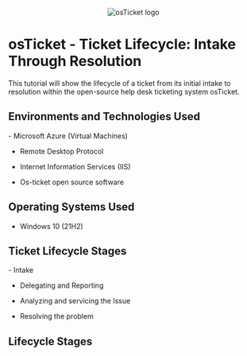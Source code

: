 <p align="center">

<img src="https://i.imgur.com/Clzj7Xs.png" alt="osTicket logo"/>

</p>

<h1>osTicket - Ticket Lifecycle: Intake Through Resolution</h1>

This tutorial will show the lifecycle of a ticket from its initial intake to resolution within the open-source help desk ticketing system osTicket.<br />

<h2>Environments and Technologies Used</h2>
- Microsoft Azure (Virtual Machines)

- Remote Desktop Protocol 

- Internet Information Services (IIS)

- Os-ticket open source software

<h2>Operating Systems Used </h2>

- Windows 10</b> (21H2)

<h2>Ticket Lifecycle Stages</h2>
- Intake

- Delegating and Reporting

- Analyzing and servicing the Issue

- Resolving the problem 

<h2>Lifecycle Stages</h2>


